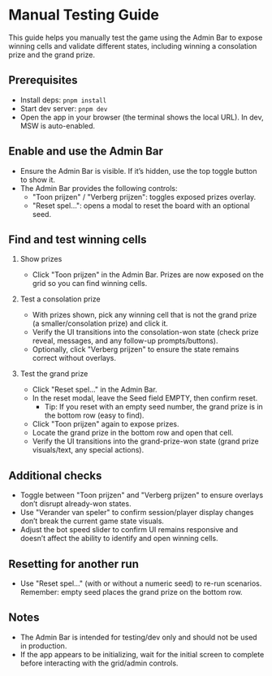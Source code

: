 # Manual Testing Guide

This guide helps you manually test the game using the Admin Bar to expose winning cells and validate different states, including winning a consolation prize and the grand prize.

## Prerequisites
- Install deps: `pnpm install`
- Start dev server: `pnpm dev`
- Open the app in your browser (the terminal shows the local URL). In dev, MSW is auto-enabled.

## Enable and use the Admin Bar
- Ensure the Admin Bar is visible. If it’s hidden, use the top toggle button to show it.
- The Admin Bar provides the following controls:
  - "Toon prijzen" / "Verberg prijzen": toggles exposed prizes overlay.
  - "Reset spel…": opens a modal to reset the board with an optional seed.

## Find and test winning cells
1) Show prizes
   - Click "Toon prijzen" in the Admin Bar. Prizes are now exposed on the grid so you can find winning cells.

2) Test a consolation prize
   - With prizes shown, pick any winning cell that is not the grand prize (a smaller/consolation prize) and click it.
   - Verify the UI transitions into the consolation-won state (check prize reveal, messages, and any follow-up prompts/buttons).
   - Optionally, click "Verberg prijzen" to ensure the state remains correct without overlays.

3) Test the grand prize
   - Click "Reset spel…" in the Admin Bar.
   - In the reset modal, leave the Seed field EMPTY, then confirm reset.
     - Tip: If you reset with an empty seed number, the grand prize is in the bottom row (easy to find).
   - Click "Toon prijzen" again to expose prizes.
   - Locate the grand prize in the bottom row and open that cell.
   - Verify the UI transitions into the grand-prize-won state (grand prize visuals/text, any special actions).

## Additional checks
- Toggle between "Toon prijzen" and "Verberg prijzen" to ensure overlays don’t disrupt already-won states.
- Use "Verander van speler" to confirm session/player display changes don’t break the current game state visuals.
- Adjust the bot speed slider to confirm UI remains responsive and doesn’t affect the ability to identify and open winning cells.

## Resetting for another run
- Use "Reset spel…" (with or without a numeric seed) to re-run scenarios. Remember: empty seed places the grand prize on the bottom row.

## Notes
- The Admin Bar is intended for testing/dev only and should not be used in production.
- If the app appears to be initializing, wait for the initial screen to complete before interacting with the grid/admin controls.
